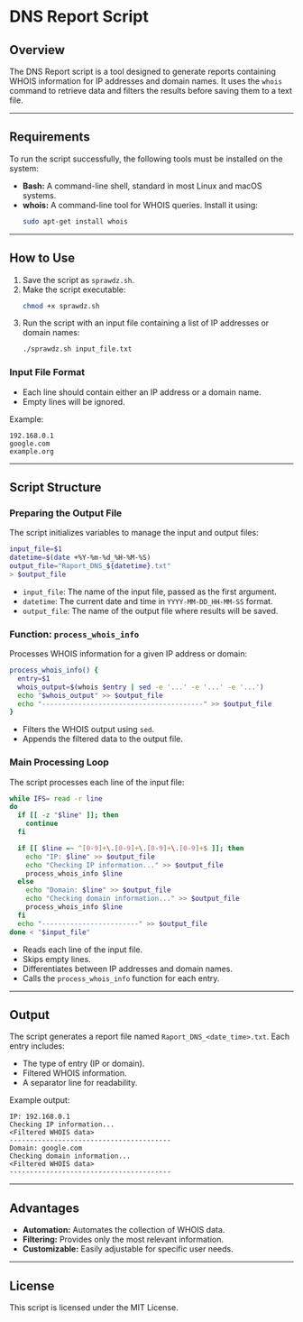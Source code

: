 # DNS Report Script

## Overview
The DNS Report script is a tool designed to generate reports containing WHOIS information for IP addresses and domain names. It uses the `whois` command to retrieve data and filters the results before saving them to a text file.

---

## Requirements
To run the script successfully, the following tools must be installed on the system:

- **Bash:** A command-line shell, standard in most Linux and macOS systems.
- **whois:** A command-line tool for WHOIS queries. Install it using:
  ```bash
  sudo apt-get install whois
  ```

---

## How to Use
1. Save the script as `sprawdz.sh`.
2. Make the script executable:
   ```bash
   chmod +x sprawdz.sh
   ```
3. Run the script with an input file containing a list of IP addresses or domain names:
   ```bash
   ./sprawdz.sh input_file.txt
   ```

### Input File Format
- Each line should contain either an IP address or a domain name.
- Empty lines will be ignored.

Example:
```
192.168.0.1
google.com
example.org
```

---

## Script Structure

### Preparing the Output File
The script initializes variables to manage the input and output files:
```bash
input_file=$1
datetime=$(date +%Y-%m-%d_%H-%M-%S)
output_file="Raport_DNS_${datetime}.txt"
> $output_file
```
- `input_file`: The name of the input file, passed as the first argument.
- `datetime`: The current date and time in `YYYY-MM-DD_HH-MM-SS` format.
- `output_file`: The name of the output file where results will be saved.

### Function: `process_whois_info`
Processes WHOIS information for a given IP address or domain:
```bash
process_whois_info() {
  entry=$1
  whois_output=$(whois $entry | sed -e '...' -e '...' -e '...')
  echo "$whois_output" >> $output_file
  echo "----------------------------------------" >> $output_file
}
```
- Filters the WHOIS output using `sed`.
- Appends the filtered data to the output file.

### Main Processing Loop
The script processes each line of the input file:
```bash
while IFS= read -r line
do
  if [[ -z "$line" ]]; then
    continue
  fi

  if [[ $line =~ ^[0-9]+\.[0-9]+\.[0-9]+\.[0-9]+$ ]]; then
    echo "IP: $line" >> $output_file
    echo "Checking IP information..." >> $output_file
    process_whois_info $line
  else
    echo "Domain: $line" >> $output_file
    echo "Checking domain information..." >> $output_file
    process_whois_info $line
  fi
  echo "------------------------" >> $output_file
done < "$input_file"
```
- Reads each line of the input file.
- Skips empty lines.
- Differentiates between IP addresses and domain names.
- Calls the `process_whois_info` function for each entry.

---

## Output
The script generates a report file named `Raport_DNS_<date_time>.txt`. Each entry includes:
- The type of entry (IP or domain).
- Filtered WHOIS information.
- A separator line for readability.

Example output:
```
IP: 192.168.0.1
Checking IP information...
<Filtered WHOIS data>
----------------------------------------
Domain: google.com
Checking domain information...
<Filtered WHOIS data>
----------------------------------------
```

---

## Advantages
- **Automation:** Automates the collection of WHOIS data.
- **Filtering:** Provides only the most relevant information.
- **Customizable:** Easily adjustable for specific user needs.

---

## License
This script is licensed under the MIT License.
